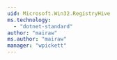 ```yaml
---
uid: Microsoft.Win32.RegistryHive
ms.technology: 
  - "dotnet-standard"
author: "mairaw"
ms.author: "mairaw"
manager: "wpickett"
---
```

